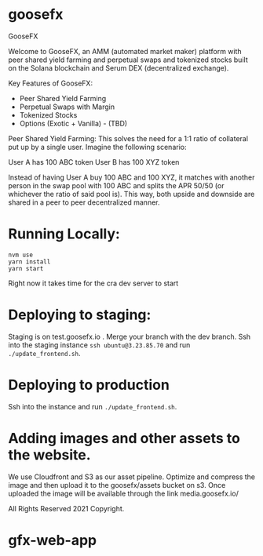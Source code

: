 # goosefx

GooseFX

Welcome to GooseFX, an AMM (automated market maker) platform with peer shared yield farming and perpetual swaps and tokenized stocks built on the Solana blockchain and Serum DEX (decentralized exchange).

Key Features of GooseFX:

- Peer Shared Yield Farming
- Perpetual Swaps with Margin
- Tokenized Stocks
- Options (Exotic + Vanilla) - (TBD)

Peer Shared Yield Farming:
This solves the need for a 1:1 ratio of collateral put up by a single user. Imagine the following scenario:

User A has 100 ABC token
User B has 100 XYZ token

Instead of having User A buy 100 ABC and 100 XYZ, it matches with another person in the swap pool with 100 ABC and splits the APR 50/50 (or whichever the ratio of said pool is). This way, both upside and downside are shared in a peer to peer decentralized manner.

# Running Locally:

```
nvm use
yarn install
yarn start
```

Right now it takes time for the cra dev server to start

# Deploying to staging:

Staging is on test.goosefx.io .
Merge your branch with the dev branch.
Ssh into the staging instance `ssh ubuntu@3.23.85.70` and run `./update_frontend.sh`.

# Deploying to production

Ssh into the instance and run `./update_frontend.sh`.

# Adding images and other assets to the website.

We use Cloudfront and S3 as our asset pipeline. Optimize and compress the image and then upload it to the goosefx/assets bucket on s3. Once uploaded the image will be available through the link media.goosefx.io/<image-name>

All Rights Reserved 2021 Copyright.

# gfx-web-app
